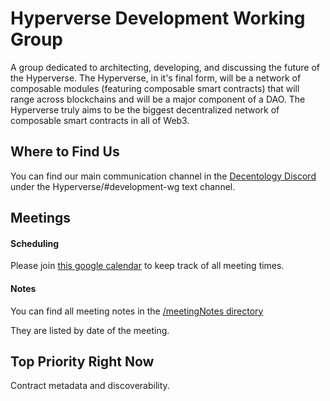# Hyperverse Development Working Group

A group dedicated to architecting, developing, and discussing the future of the Hyperverse. The Hyperverse, in it's final form, will be a network of composable modules (featuring composable smart contracts) that will range across blockchains and will be a major component of a DAO. The Hyperverse truly aims to be the biggest decentralized network of composable smart contracts in all of Web3.

## Where to Find Us

You can find our main communication channel in the [Decentology Discord](https://discord.gg/decentology) under the Hyperverse/#development-wg text channel.

## Meetings

#### Scheduling
Please join [this google calendar](https://calendar.google.com/calendar/u/0?cid=Y19wNjc2bDk4NDkzZTMxdGVjM2s3Y3U3Ymd0Y0Bncm91cC5jYWxlbmRhci5nb29nbGUuY29t) to keep track of all meeting times.

#### Notes
You can find all meeting notes in the [/meetingNotes directory](https://github.com/TheHyperverse/development-wg/blob/main/meetingNotes/)

They are listed by date of the meeting.

## Top Priority Right Now

Contract metadata and discoverability.
